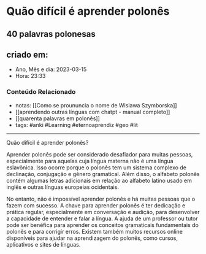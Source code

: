 # Quão difícil é aprender polonês
## 40 palavras polonesas

## criado em: 

- Ano, Mês e dia: 2023-03-15
- Hora: 23:33

### Conteúdo Relacionado

- notas: [[Como se proununcia o nome de Wislawa Szymborska]]
- [[aprendendo outras línguas com chatpt - manual completo]]
- [[quarenta palavras em polonês]]
- tags: #anki #Learning #eternoaprendiz #geo #lit

---

Quão difícil é aprender polonês?

Aprender polonês pode ser considerado desafiador para muitas pessoas, especialmente para aquelas cuja língua materna não é uma língua eslavônica. Isso ocorre porque o polonês tem um sistema complexo de declinação, conjugação e gênero gramatical. Além disso, o alfabeto polonês contém algumas letras adicionais em relação ao alfabeto latino usado em inglês e outras línguas europeias ocidentais.

No entanto, não é impossível aprender polonês e há muitas pessoas que o fazem com sucesso. A chave para aprender polonês é ter dedicação e prática regular, especialmente em conversação e audição, para desenvolver a capacidade de entender e falar a língua. A ajuda de um professor ou tutor pode ser benéfica para aprender os conceitos gramaticais fundamentais do polonês e para corrigir erros. Existem também muitos recursos online disponíveis para ajudar na aprendizagem do polonês, como cursos, aplicativos e sites de línguas.

